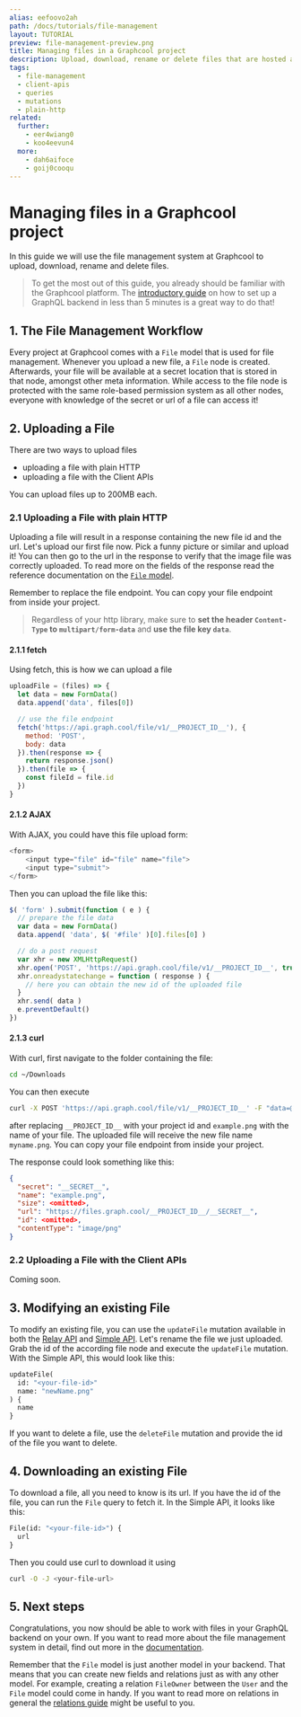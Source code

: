 ```yaml
---
alias: eefoovo2ah
path: /docs/tutorials/file-management
layout: TUTORIAL
preview: file-management-preview.png
title: Managing files in a Graphcool project
description: Upload, download, rename or delete files that are hosted at your GraphQL backend.
tags:
  - file-management
  - client-apis
  - queries
  - mutations
  - plain-http
related:
  further:
    - eer4wiang0
    - koo4eevun4
  more:
    - dah6aifoce
    - goij0cooqu
---
```


# Managing files in a Graphcool project

In this guide we will use the file management system at Graphcool to upload, download, rename and delete files.

> To get the most out of this guide, you already should be familiar with the Graphcool platform. The [introductory guide](!alias-thaeghi8ro) on how to set up a GraphQL backend in less than 5 minutes is a great way to do that!

## 1. The File Management Workflow

Every project at Graphcool comes with a `File` model that is used for file management. Whenever you upload a new file, a `File` node is created. Afterwards, your file will be available at a secret location that is stored in that node, amongst other meta information. While access to the file node is protected with the same role-based permission system as all other nodes, everyone with knowledge of the secret or url of a file can access it!

## 2. Uploading a File

There are two ways to upload files

* uploading a file with plain HTTP
* uploading a file with the Client APIs

You can upload files up to 200MB each.

### 2.1 Uploading a File with plain HTTP

<!-- GITHUB_EXAMPLE('File upload with fetch', 'https://github.com/graphcool-examples/react-apollo-file-upload-example') -->

Uploading a file will result in a response containing the new file id and the url. Let's upload our first file now. Pick a funny picture or similar and upload it! You can then go to the url in the response to verify that the image file was correctly uploaded. To read more on the fields of the response read the reference documentation on the [`File` model](!alias-uhieg2shio#file-model).

Remember to replace the file endpoint. You can copy your file endpoint from inside your project.

> Regardless of your http library, make sure to **set the header `Content-Type` to `multipart/form-data`** and **use the file key `data`**.

#### 2.1.1 fetch

Using fetch, this is how we can upload a file

```js
uploadFile = (files) => {
  let data = new FormData()
  data.append('data', files[0])

  // use the file endpoint
  fetch('https://api.graph.cool/file/v1/__PROJECT_ID__'), {
    method: 'POST',
    body: data
  }).then(response => {
    return response.json()
  }).then(file => {
    const fileId = file.id
  })
}
```

#### 2.1.2 AJAX

With AJAX, you could have this file upload form:

```js
<form>
    <input type="file" id="file" name="file">
    <input type="submit">
</form>
```

Then you can upload the file like this:

```js
$( 'form' ).submit(function ( e ) {
  // prepare the file data
  var data = new FormData()
  data.append( 'data', $( '#file' )[0].files[0] )

  // do a post request
  var xhr = new XMLHttpRequest()
  xhr.open('POST', 'https://api.graph.cool/file/v1/__PROJECT_ID__', true)
  xhr.onreadystatechange = function ( response ) {
    // here you can obtain the new id of the uploaded file
  }
  xhr.send( data )
  e.preventDefault()
})
```

#### 2.1.3 curl

With curl, first navigate to the folder containing the file:

```sh
cd ~/Downloads
```

You can then execute

```sh
curl -X POST 'https://api.graph.cool/file/v1/__PROJECT_ID__' -F "data=@example.png;filename=myname.png"
```

after replacing `__PROJECT_ID__` with your project id and `example.png` with the name of your file. The uploaded file will receive the new file name `myname.png`. You can copy your file endpoint from inside your project.

The response could look something like this:

```JSON
{
  "secret": "__SECRET__",
  "name": "example.png",
  "size": <omitted>,
  "url": "https://files.graph.cool/__PROJECT_ID__/__SECRET__",
  "id": <omitted>,
  "contentType": "image/png"
}
```

### 2.2 Uploading a File with the Client APIs

Coming soon.

## 3. Modifying an existing File

To modify an existing file, you can use the `updateFile` mutation available in both the [Relay API](!alias-aizoong9ah) and [Simple API](!alias-heshoov3ai). Let's rename the file we just uploaded. Grab the id of the according file node and execute the `updateFile` mutation. With the Simple API, this would look like this:

```graphql
updateFile(
  id: "<your-file-id>"
  name: "newName.png"
) {
  name
}
```

If you want to delete a file, use the `deleteFile` mutation and provide the id of the file you want to delete.

## 4. Downloading an existing File

To download a file, all you need to know is its url. If you have the id of the file, you can run the `File` query to fetch it. In the Simple API, it looks like this:

```graphql
File(id: "<your-file-id>") {
  url
}
```

Then you could use curl to download it using

```sh
curl -O -J <your-file-url>
```

## 5. Next steps

Congratulations, you now should be able to work with files in your GraphQL backend on your own. If you want to read more about the file management system in detail, find out more in the [documentation](!alias-eer4wiang0).

Remember that the `File` model is just another model in your backend. That means that you can create new fields and relations just as with any other model. For example, creating a relation `FileOwner` between the `User` and the `File` model could come in handy. If you want to read more on relations in general the [relations guide](!alias-daisheeb9x) might be useful to you.
